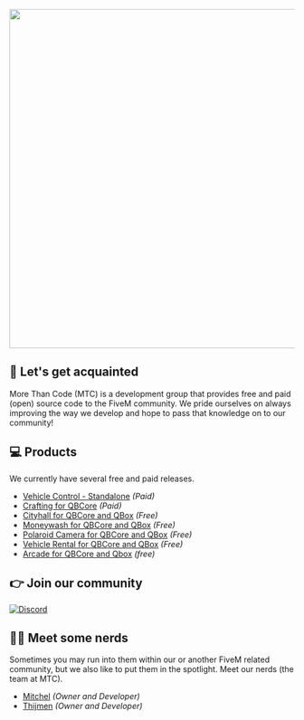 <p align="center">
  <img width="600" src="https://i.imgur.com/mHjFB7l.png">
</p>

## 👋 Let's get acquainted
More Than Code (MTC) is a development group that provides free and paid (open) source code to the FiveM community. We pride ourselves on always improving the way we develop and hope to pass that knowledge on to our community!

## 💻 Products
We currently have several free and paid releases.
- [Vehicle Control - Standalone](https://mtc.tebex.io/package/5863758) *(Paid)*
- [Crafting for QBCore](https://mtc.tebex.io/package/5529409) *(Paid)*
- [Cityhall for QBCore and QBox](https://github.com/morethancodenl/mtc-cityhall) *(Free)*
- [Moneywash for QBCore and QBox](https://github.com/morethancodenl/mtc-moneywash) *(Free)*
- [Polaroid Camera for QBCore and QBox](https://github.com/morethancodenl/mtc-camera) *(Free)*
- [Vehicle Rental for QBCore and QBox](https://github.com/morethancodenl/mtc-vehiclerental) *(Free)*
- [Arcade for QBCore and Qbox](https://github.com/morethancodenl/mtc-arcade) *(free)*

## 👉 Join our community

[![Discord](https://discord.com/api/guilds/1075048579758035014/widget.png?style=banner2)](https://discord.gg/cFuv5BMWzK)

## 👨‍💻 Meet some nerds
Sometimes you may run into them within our or another FiveM related community, but we also like to put them in the spotlight. Meet our nerds (the team at MTC).

 - [Mitchel](https://github.com/Mitchel) *(Owner and Developer)*
 - [Thijmen](https://github.com/NietThijmen) *(Owner and Developer)*
